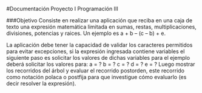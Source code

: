 #Documentación Proyecto I Programación III

###Objetivo Consiste en realizar una aplicación que reciba en una caja de texto 
una expresión matemática limitada en sumas, restas, multiplicaciones, divisiones, 
potencias y raices. Un ejemplo es a + b – (c – b) + e.

La aplicación debe tener la capacidad de validar los caracteres permitidos para 
evitar excepciones, si la expresión ingresada contiene variables el siguiente 
paso es solicitar los valores de dichas variables para el ejemplo deberá solicitar 
los valores para:
a = ?
b = ?
c = ?
d = ?
e = ?
Luego mostrar los recorridos del árbol y evaluar el recorrido postorden, este 
recorrido como notación polaca o postfija para que investigue cómo evaluarlo 
(es decir resolver la expresión).
